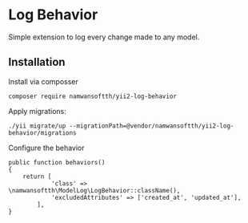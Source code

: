 # Log Behavior

Simple extension to log every change made to any model.

## Installation

Install via composser

```
composer require namwansoftth/yii2-log-behavior
```

Apply migrations:

```
./yii migrate/up --migrationPath=@vendor/namwansoftth/yii2-log-behavior/migrations
```

Configure the behavior

```
public function behaviors()
{
    return [
            'class' => \namwansoftth\ModelLog\LogBehavior::className(),
            'excludedAttributes' => ['created_at', 'updated_at'],
        ],
}
```
